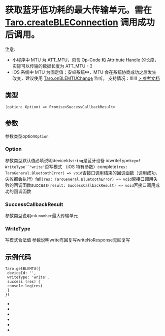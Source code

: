 # 获取蓝牙低功耗的最大传输单元。需在 [Taro.createBLEConnection](createBLEConnection.html) 调用成功后调用。
注意:

- 小程序中 MTU 为 ATT_MTU，包含 Op-Code 和 Attribute Handle 的长度，实际可以传输的数据长度为 ATT_MTU - 3
- iOS 系统中 MTU 为固定值；安卓系统中，MTU 会在系统协商成功之后发生改变，建议使用 [Taro.onBLEMTUChange](onBLEMTUChange.html) 监听。
支持情况：!!!!!!
[> 参考文档
](https://developers.weixin.qq.com/miniprogram/dev/api/device/bluetooth-ble/wx.getBLEMTU.html)
## 类型[​](getBLEMTU.html#类型)
```tsx
(option: Option) => Promise<SuccessCallbackResult>
```

## 参数[​](getBLEMTU.html#参数)
参数类型option`Option`
### Option[​](getBLEMTU.html#option)
参数类型默认值必填说明deviceId`string`是蓝牙设备 idwriteType`keyof WriteType``"write"`否写模式 （iOS 特有参数）complete`(res: TaroGeneral.BluetoothError) => void`否接口调用结束的回调函数（调用成功、失败都会执行）fail`(res: TaroGeneral.BluetoothError) => void`否接口调用失败的回调函数success`(result: SuccessCallbackResult) => void`否接口调用成功的回调函数
### SuccessCallbackResult[​](getBLEMTU.html#successcallbackresult)
参数类型说明mtu`number`最大传输单元
### WriteType[​](getBLEMTU.html#writetype)
写模式合法值
参数说明write有回复写writeNoResponse无回复写
## 示例代码[​](getBLEMTU.html#示例代码)
```tsx
Taro.getBLEMTU({
 deviceId: '',
 writeType: 'write',
 success (res) {
 console.log(res)
 }
})
```

- 
- 

- 
- 
- 

-
